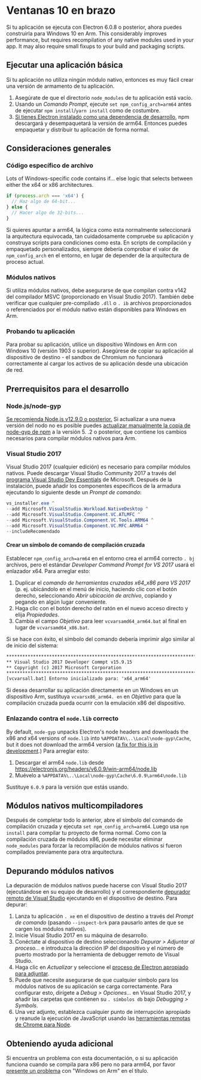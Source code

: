 # Ventanas 10 en brazo

Si tu aplicación se ejecuta con Electron 6.0.8 o posterior, ahora puedes construirla para Windows 10 en Arm. This considerably improves performance, but requires recompilation of any native modules used in your app. It may also require small fixups to your build and packaging scripts.

## Ejecutar una aplicación básica

Si tu aplicación no utiliza ningún módulo nativo, entonces es muy fácil crear una versión de armamento de tu aplicación.

1. Asegúrate de que el directorio `node_modules` de tu aplicación está vacío.
2. Usando un _Comando Prompt_, ejecute `set npm_config_arch=arm64` antes de ejecutar `npm install`/`yarn install` como de costumbre.
3. [Si tienes Electron instalado como una dependencia de desarrollo](quick-start.md#prerequisites), npm descargará y desempaquetará la versión de arm64. Entonces puedes empaquetar y distribuir tu aplicación de forma normal.

## Consideraciones generales

### Código específico de archivo

Lots of Windows-specific code contains if... else logic that selects between either the x64 or x86 architectures.

```js
if (process.arch === 'x64') {
  // Haz algo de 64-bit...
} else {
  // Hacer algo de 32-bits...
}
```

Si quieres apuntar a arm64, la lógica como esta normalmente seleccionará la arquitectura equivocada, tan cuidadosamente compruebe su aplicación y construya scripts para condiciones como esta. En scripts de compilación y empaquetado personalizados, siempre debería comprobar el valor de `npm_config_arch` en el entorno, en lugar de depender de la arquitectura de proceso actual.

### Módulos nativos

Si utiliza módulos nativos, debe asegurarse de que compilan contra v142 del compilador MSVC (proporcionado en Visual Studio 2017). También debe verificar que cualquier pre-compilado `.dll` o `. ib` archivos proporcionados o referenciados por el módulo nativo están disponibles para Windows en Arm.

### Probando tu aplicación

Para probar su aplicación, utilice un dispositivo Windows en Arm con Windows 10 (versión 1903 o superior). Asegúrese de copiar su aplicación al dispositivo de destino - el sandbox de Chromium no funcionará correctamente al cargar los activos de su aplicación desde una ubicación de red.

## Prerrequisitos para el desarrollo

### Node.js/node-gyp

[Se recomienda Node.js v12.9.0 o posterior.](https://nodejs.org/en/) Si actualizar a una nueva versión del nodo no es posible puedes [actualizar manualmente la copia de node-gyp de npm](https://github.com/nodejs/node-gyp/wiki/Updating-npm's-bundled-node-gyp) a la versión 5. .2 o posterior, que contiene los cambios necesarios para compilar módulos nativos para Arm.

### Visual Studio 2017

Visual Studio 2017 (cualquier edición) es necesario para compilar módulos nativos. Puede descargar Visual Studio Community 2017 a través del [programa Visual Studio Dev Essentials](https://visualstudio.microsoft.com/dev-essentials/) de Microsoft. Después de la instalación, puede añadir los componentes específicos de la armadura ejecutando lo siguiente desde un _Prompt de comando_:

```powershell
vs_installer.exe ^
--add Microsoft.VisualStudio.Workload.NativeDesktop ^
--add Microsoft.VisualStudio.Component.VC.ATLMFC ^
--add Microsoft.VisualStudio.Component.VC.Tools.ARM64 ^
--add Microsoft.VisualStudio.Component.VC.MFC.ARM64 ^
--includeRecomendado
```

#### Crear un símbolo de comando de compilación cruzada

Establecer `npm_config_arch=arm64` en el entorno crea el arm64 correcto `. bj` archivos, pero el estándar _Developer Command Prompt for VS 2017_ usará el enlazador x64. Para arreglar esto:

1. Duplicar el _comando de herramientas cruzadas x64_x86 para VS 2017_ (p. ej. ubicándolo en el menú de inicio, haciendo clic con el botón derecho, seleccionando _Abrir ubicación de archivo_, copiando y pegando en algún lugar conveniente.
2. Haga clic con el botón derecho del ratón en el nuevo acceso directo y elija _Propiedades_.
3. Cambia el campo _Objetivo_ para leer `vcvarsamd64_arm64.bat` al final en lugar de `vcvarsamd64_x86.bat`.

Si se hace con éxito, el símbolo del comando debería imprimir algo similar al de inicio del sistema:

```bat
**************************************************************************
** Visual Studio 2017 Developer Commpt v15.9.15
** Copyright (c) 2017 Microsoft Corporation
**************************************************************************************************************
[vcvarsall.bat] Entorno inicializado para: 'x64_arm64'
```

Si desea desarrollar su aplicación directamente en un Windows en un dispositivo Arm, sustituya `vcvarsx86_arm64. en` en _Objetivo_ para que la compilación cruzada pueda ocurrir con la emulación x86 del dispositivo.

### Enlazando contra el `node.lib` correcto

By default, `node-gyp` unpacks Electron's node headers and downloads the x86 and x64 versions of `node.lib` into `%APPDATA%\..\Local\node-gyp\Cache`, but it does not download the arm64 version ([a fix for this is in development](https://github.com/nodejs/node-gyp/pull/1875).) Para arreglar esto:

1. Descargar el arm64 `node.lib` desde https://electronjs.org/headers/v6.0.9/win-arm64/node.lib
2. Muévelo a `%APPDATA%\..\Local\node-gyp\Cache\6.0.9\arm64\node.lib`

Sustituye `6.0.9` para la versión que estás usando.

## Módulos nativos multicompiladores

Después de completar todo lo anterior, abre el símbolo del comando de compilación cruzada y ejecuta `set npm_config_arch=arm64`. Luego usa `npm install` para compilar tu proyecto de forma normal. Como con la compilación cruzada de módulos x86, puede necesitar eliminar `node_modules` para forzar la recompilación de módulos nativos si fueron compilados previamente para otra arquitectura.

## Depurando módulos nativos

La depuración de módulos nativos puede hacerse con Visual Studio 2017 (ejecutándose en su equipo de desarrollo) y el correspondiente [depurador remoto de Visual Studio](https://docs.microsoft.com/en-us/visualstudio/debugger/remote-debugging-cpp?view=vs-2019) ejecutando en el dispositivo de destino. Para depurar:

1. Lanza tu aplicación `. xe` en el dispositivo de destino a través del _Prompt de comando_ (pasando `--inspect-brk` para pausarlo antes de que se cargen los módulos nativos).
2. Inicie Visual Studio 2017 en su máquina de desarrollo.
3. Conéctate al dispositivo de destino seleccionando _Depurar > Adjuntar al proceso..._ e introduzca la dirección IP del dispositivo y el número de puerto mostrado por la herramienta de debugger remoto de Visual Studio.
4. Haga clic en _Actualizar_ y seleccione el [proceso de Electron apropiado para adjuntar](../development/debug-instructions-windows.md).
5. Puede que necesite asegurarse de que cualquier símbolo para los módulos nativos de su aplicación se carga correctamente. Para configurar esto, dirígete a _Debug > Opciones..._ en Visual Studio 2017, y añadir las carpetas que contienen su `. símbolos db` bajo _Debugging > Symbols_.
6. Una vez adjunto, establezca cualquier punto de interrupción apropiado y reanude la ejecución de JavaScript usando las [herramientas remotas de Chrome para Node](debugging-main-process.md).

## Obteniendo ayuda adicional

Si encuentra un problema con esta documentación, o si su aplicación funciona cuando se compila para x86 pero no para arm64, por favor [presente un problema](../development/issues.md) con "Windows on Arm" en el título.
